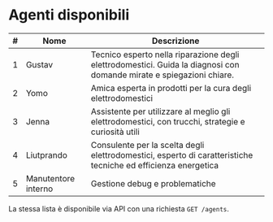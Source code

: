 # Agenti disponibili

| # | Nome | Descrizione |
|---|------|-------------|
| 1 | Gustav | Tecnico esperto nella riparazione degli elettrodomestici. Guida la diagnosi con domande mirate e spiegazioni chiare. |
| 2 | Yomo | Amica esperta in prodotti per la cura degli elettrodomestici |
| 3 | Jenna | Assistente per utilizzare al meglio gli elettrodomestici, con trucchi, strategie e curiosità utili |
| 4 | Liutprando | Consulente per la scelta degli elettrodomestici, esperto di caratteristiche tecniche ed efficienza energetica |
| 5 | Manutentore interno | Gestione debug e problematiche |

La stessa lista è disponibile via API con una richiesta `GET /agents`.
